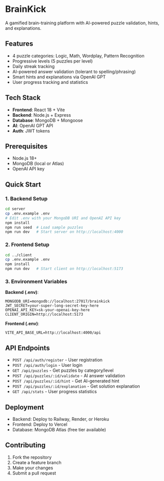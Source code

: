 # BrainKick 

A gamified brain-training platform with AI-powered puzzle validation, hints, and explanations.

## Features
- 4 puzzle categories: Logic, Math, Wordplay, Pattern Recognition  
- Progressive levels (5 puzzles per level)
- Daily streak tracking
- AI-powered answer validation (tolerant to spelling/phrasing)
- Smart hints and explanations via OpenAI GPT
- User progress tracking and statistics

## Tech Stack
- **Frontend**: React 18 + Vite
- **Backend**: Node.js + Express
- **Database**: MongoDB + Mongoose
- **AI**: OpenAI GPT API
- **Auth**: JWT tokens

## Prerequisites
- Node.js 18+
- MongoDB (local or Atlas)
- OpenAI API key

## Quick Start

### 1. Backend Setup
```bash
cd server
cp .env.example .env
# Edit .env with your MongoDB URI and OpenAI API key
npm install
npm run seed  # Load sample puzzles
npm run dev   # Start server on http://localhost:4000
```

### 2. Frontend Setup
```bash
cd ../client
cp .env.example .env
npm install
npm run dev   # Start client on http://localhost:5173
```

### 3. Environment Variables

**Backend (.env)**:
```
MONGODB_URI=mongodb://localhost:27017/brainkick
JWT_SECRET=your-super-long-secret-key-here
OPENAI_API_KEY=sk-your-openai-key-here
CLIENT_ORIGIN=http://localhost:5173
```

**Frontend (.env)**:
```
VITE_API_BASE_URL=http://localhost:4000/api
```

## API Endpoints
- `POST /api/auth/register` - User registration
- `POST /api/auth/login` - User login
- `GET /api/puzzles` - Get puzzles by category/level
- `POST /api/puzzles/:id/validate` - AI answer validation
- `POST /api/puzzles/:id/hint` - Get AI-generated hint
- `POST /api/puzzles/:id/explanation` - Get solution explanation
- `GET /api/stats` - User progress statistics

## Deployment
- Backend: Deploy to Railway, Render, or Heroku
- Frontend: Deploy to Vercel
- Database: MongoDB Atlas (free tier available)

## Contributing
1. Fork the repository
2. Create a feature branch
3. Make your changes
4. Submit a pull request
